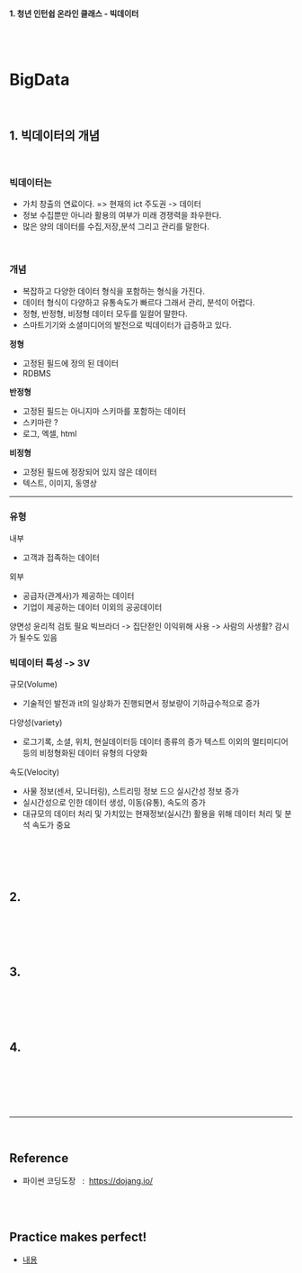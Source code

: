 <br>

#### 1. 청년 인턴쉽 온라인 클래스 - 빅데이터

<br>
<br>

# BigData

<br>

## 1. **빅데이터**의 개념 

<br>

### 빅데이터는

- 가치 창출의 연료이다. => 현재의 ict 주도권 -> 데이터 
- 정보 수집뿐만 아니라 활용의 여부가 미래 경쟁력을 좌우한다.
- 많은 양의 데이터를 수집,저장,분석 그리고 관리를 말한다. 

<br>

### 개념

- 복잡하고 다양한 데이터 형식을 포함하는 형식을 가진다. 
- 데이터 형식이 다양하고 유통속도가 빠르다 그래서 관리, 분석이 어렵다. 
- 정형, 반정형, 비정형 데이터 모두를 일컬어 말한다.
- 스마트기기와 소셜미디어의 발전으로 빅데이터가 급증하고 있다. 

**정형**

- 고정된 필드에 정의 된 데이터 
- RDBMS

**반정형**

- 고정된 필드는 아니지마 스키마를 포함하는 데이터
- 스키마란 ? 
- 로그, 엑셀, html

**비정형**

- 고정된 필드에 정장되어 있지 않은 데이터 
- 텍스트, 이미지, 동영상 

---

### 유형 

내부 
- 고객과 접족하는 데이터 


외부 
- 공급자(관계사)가 제공하는 데이터 
- 기업이 제공하는 데이터 이외의 공공데이터 



양면성 
윤리적 검토 필요 
빅브라더 -> 집단젇인 이익위해 사용 -> 사람의 사생활? 감시가 될수도 있음 


### 빅데이터 특성 -> 3V

규모(Volume)
- 기술적인 발전과 it의 일상화가 진행되면서 정보량이 기하급수적으로 증가 

다양성(variety)
- 로그기록, 소셜, 위치, 현실데이터등 데이터 종류의 증가 텍스트 이외의 멀티미디어 등의 비정형화된 데이터 유형의 다양화 

속도(Velocity)
- 사물 정보(센서, 모니터링), 스트리밍 정보 드으 실시간성 정보 증가 
- 실시간성으로 인한 데이터 생성, 이동(유통), 속도의 증가 
- 대규모의 데이터 처리 및 가치있는 현재정보(실시간) 활용을 위해 데이터 처리 및 분석 속도가 중요 


<br>

```py

```

<br>




## 2.

<br>

```py

```

<br>



## 3.

<br>

```py

```

<br>



## 4.

<br>

```py

```

<br>





<br>

---

<br>

## Reference <br>

- 파이썬 코딩도장 &nbsp; : &nbsp;<https://dojang.io/> <br>

<br>
<br>

## Practice makes perfect! <br>

- [내용](주소)